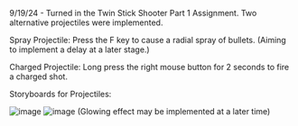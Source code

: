 9/19/24 - Turned in the Twin Stick Shooter Part 1 Assignment. Two alternative projectiles were implemented. 

Spray Projectile: Press the F key to cause a radial spray of bullets. (Aiming to implement a delay at a later stage.)

Charged Projectile: Long press the right mouse button for 2 seconds to fire a charged shot. 

Storyboards for Projectiles: 

![image](https://github.com/user-attachments/assets/238b176d-3cfc-4bb5-adb8-56a1a59582b7)
![image](https://github.com/user-attachments/assets/39b1fc21-0d5b-46b3-8b6b-582c0d9df0df)
(Glowing effect may be implemented at a later time)
